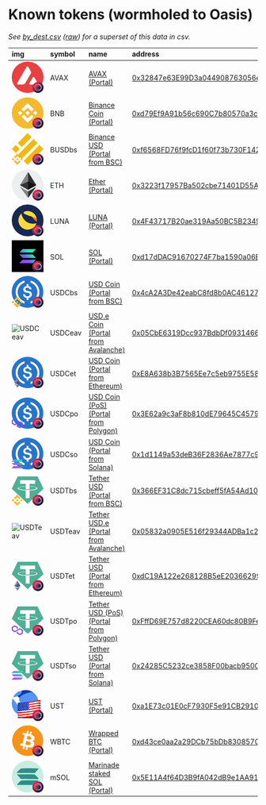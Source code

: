
Known tokens (wormholed to Oasis)
===================================
_See [by_dest.csv](by_dest.csv) ([raw](https://raw.githubusercontent.com/certusone/wormhole-token-list/main/content/by_dest.csv)) for a superset of this data in csv._

  
| img                                                                                                    | symbol   | name                                                                              | address                                                                                                                        |   decimals | origin    | sourceAddress                                                                                                            |   sourceDecimals | markets                            | symbol   |
|:-------------------------------------------------------------------------------------------------------|:---------|:----------------------------------------------------------------------------------|:-------------------------------------------------------------------------------------------------------------------------------|-----------:|:----------|:-------------------------------------------------------------------------------------------------------------------------|-----------------:|:-----------------------------------|:-----------------|
| ![AVAX](https://raw.githubusercontent.com/certusone/wormhole-token-list/main/assets/AVAX_wh.png)       | AVAX     | [AVAX (Portal)](http://coingecko.com/en/coins/avalanche)                          | [0x32847e63E99D3a044908763056e25694490082F8](https://explorer.oasis.updev.si/token/0x32847e63E99D3a044908763056e25694490082F8) |         18 | avalanche | [0xb31f66aa3c1e785363f0875a1b74e27b85fd66c7](https://snowtrace.io/address/0xb31f66aa3c1e785363f0875a1b74e27b85fd66c7)    |               18 |                                    | AVAX             |
| ![BNB](https://raw.githubusercontent.com/certusone/wormhole-token-list/main/assets/BNB_wh.png)         | BNB      | [Binance Coin (Portal)](http://coingecko.com/en/coins/binance-coin)               | [0xd79Ef9A91b56c690C7b80570a3c060678667f469](https://explorer.oasis.updev.si/token/0xd79Ef9A91b56c690C7b80570a3c060678667f469) |         18 | bsc       | [0xbb4CdB9CBd36B01bD1cBaEBF2De08d9173bc095c](https://bscscan.com/address/0xbb4CdB9CBd36B01bD1cBaEBF2De08d9173bc095c)     |               18 |                                    | BNB              |
| ![BUSDbs](https://raw.githubusercontent.com/certusone/wormhole-token-list/main/assets/BUSDbs_wh.png)   | BUSDbs   | [Binance USD (Portal from BSC)](http://coingecko.com/en/coins/binance-usd)        | [0xf6568FD76f9fcD1f60f73b730F142853c5eF627E](https://explorer.oasis.updev.si/token/0xf6568FD76f9fcD1f60f73b730F142853c5eF627E) |         18 | bsc       | [0xe9e7cea3dedca5984780bafc599bd69add087d56](https://bscscan.com/address/0xe9e7cea3dedca5984780bafc599bd69add087d56)     |               18 |                                    | BUSDbs           |
| ![ETH](https://raw.githubusercontent.com/certusone/wormhole-token-list/main/assets/ETH_wh.png)         | ETH      | [Ether (Portal)](http://coingecko.com/en/coins/ether)                             | [0x3223f17957Ba502cbe71401D55A0DB26E5F7c68F](https://explorer.oasis.updev.si/token/0x3223f17957Ba502cbe71401D55A0DB26E5F7c68F) |         18 | ethereum  | [0xc02aaa39b223fe8d0a0e5c4f27ead9083c756cc2](https://etherscan.io/address/0xc02aaa39b223fe8d0a0e5c4f27ead9083c756cc2)    |               18 | [yuzuswap](https://yuzu-swap.com/) | ETH              |
| ![LUNA](https://raw.githubusercontent.com/certusone/wormhole-token-list/main/assets/LUNA_wh.png)       | LUNA     | [LUNA (Portal)](http://coingecko.com/en/coins/terra-luna)                         | [0x4F43717B20ae319Aa50BC5B2349B93af5f7Ac823](https://explorer.oasis.updev.si/token/0x4F43717B20ae319Aa50BC5B2349B93af5f7Ac823) |          6 | terra     | [uluna](https://finder.terra.money/columbus-5/address/uluna)                                                             |                6 |                                    | LUNA             |
| ![SOL](https://raw.githubusercontent.com/certusone/wormhole-token-list/main/assets/SOL_wh.png)         | SOL      | [SOL (Portal)](http://coingecko.com/en/coins/solana)                              | [0xd17dDAC91670274F7ba1590a06EcA0f2FD2b12bc](https://explorer.oasis.updev.si/token/0xd17dDAC91670274F7ba1590a06EcA0f2FD2b12bc) |          9 | solana    | [So11111111111111111111111111111111111111112](https://solscan.io/address/So11111111111111111111111111111111111111112)    |                9 |                                    | SOL              |
| ![USDCbs](https://raw.githubusercontent.com/certusone/wormhole-token-list/main/assets/USDCbs_wh.png)   | USDCbs   | [USD Coin (Portal from BSC)](http://coingecko.com/en/coins/usd-coin)              | [0x4cA2A3De42eabC8fd8b0AC46127E64DB08b9150e](https://explorer.oasis.updev.si/token/0x4cA2A3De42eabC8fd8b0AC46127E64DB08b9150e) |         18 | bsc       | [0x8ac76a51cc950d9822d68b83fe1ad97b32cd580d](https://bscscan.com/address/0x8ac76a51cc950d9822d68b83fe1ad97b32cd580d)     |               18 |                                    | USDCbs           |
| ![USDCeav](https://raw.githubusercontent.com/certusone/wormhole-token-list/main/assets/USDCeav_wh.png) | USDCeav  | [USD.e Coin (Portal from Avalanche)](http://coingecko.com/en/coins/usd-coin)      | [0x05CbE6319Dcc937BdbDf0931466F4fFd0d392B47](https://explorer.oasis.updev.si/token/0x05CbE6319Dcc937BdbDf0931466F4fFd0d392B47) |          6 | avalanche | [0xa7d7079b0fead91f3e65f86e8915cb59c1a4c664](https://snowtrace.io/address/0xa7d7079b0fead91f3e65f86e8915cb59c1a4c664)    |                6 |                                    | USDCeav          |
| ![USDCet](https://raw.githubusercontent.com/certusone/wormhole-token-list/main/assets/USDCet_wh.png)   | USDCet   | [USD Coin (Portal from Ethereum)](http://coingecko.com/en/coins/usd-coin)         | [0xE8A638b3B7565Ee7c5eb9755E58552aFc87b94DD](https://explorer.oasis.updev.si/token/0xE8A638b3B7565Ee7c5eb9755E58552aFc87b94DD) |          6 | ethereum  | [0xa0b86991c6218b36c1d19d4a2e9eb0ce3606eb48](https://etherscan.io/address/0xa0b86991c6218b36c1d19d4a2e9eb0ce3606eb48)    |                6 |                                    | USDCet           |
| ![USDCpo](https://raw.githubusercontent.com/certusone/wormhole-token-list/main/assets/USDCpo_wh.png)   | USDCpo   | [USD Coin (PoS) (Portal from Polygon)](http://coingecko.com/en/coins/usd-coin)    | [0x3E62a9c3aF8b810dE79645C4579acC8f0d06a241](https://explorer.oasis.updev.si/token/0x3E62a9c3aF8b810dE79645C4579acC8f0d06a241) |          6 | polygon   | [0x2791bca1f2de4661ed88a30c99a7a9449aa84174](https://polygonscan.com/address/0x2791bca1f2de4661ed88a30c99a7a9449aa84174) |                6 |                                    | USDCpo           |
| ![USDCso](https://raw.githubusercontent.com/certusone/wormhole-token-list/main/assets/USDCso_wh.png)   | USDCso   | [USD Coin (Portal from Solana)](http://coingecko.com/en/coins/usd-coin)           | [0x1d1149a53deB36F2836Ae7877c9176413aDfA4A8](https://explorer.oasis.updev.si/token/0x1d1149a53deB36F2836Ae7877c9176413aDfA4A8) |          6 | solana    | [EPjFWdd5AufqSSqeM2qN1xzybapC8G4wEGGkZwyTDt1v](https://solscan.io/address/EPjFWdd5AufqSSqeM2qN1xzybapC8G4wEGGkZwyTDt1v)  |                6 |                                    | USDCso           |
| ![USDTbs](https://raw.githubusercontent.com/certusone/wormhole-token-list/main/assets/USDTbs_wh.png)   | USDTbs   | [Tether USD (Portal from BSC)](http://coingecko.com/en/coins/tether)              | [0x366EF31C8dc715cbeff5fA54Ad106dC9c25C6153](https://explorer.oasis.updev.si/token/0x366EF31C8dc715cbeff5fA54Ad106dC9c25C6153) |         18 | bsc       | [0x55d398326f99059fF775485246999027B3197955](https://bscscan.com/address/0x55d398326f99059fF775485246999027B3197955)     |               18 |                                    | USDTbs           |
| ![USDTeav](https://raw.githubusercontent.com/certusone/wormhole-token-list/main/assets/USDTeav_wh.png) | USDTeav  | [Tether USD.e (Portal from Avalanche)](http://coingecko.com/en/coins/tether)      | [0x05832a0905E516f29344ADBa1c2052a788B10129](https://explorer.oasis.updev.si/token/0x05832a0905E516f29344ADBa1c2052a788B10129) |          6 | avalanche | [0xc7198437980c041c805a1edcba50c1ce5db95118](https://snowtrace.io/address/0xc7198437980c041c805a1edcba50c1ce5db95118)    |                6 |                                    | USDTeav          |
| ![USDTet](https://raw.githubusercontent.com/certusone/wormhole-token-list/main/assets/USDTet_wh.png)   | USDTet   | [Tether USD (Portal from Ethereum)](http://coingecko.com/en/coins/tether)         | [0xdC19A122e268128B5eE20366299fc7b5b199C8e3](https://explorer.oasis.updev.si/token/0xdC19A122e268128B5eE20366299fc7b5b199C8e3) |          6 | ethereum  | [0xdac17f958d2ee523a2206206994597c13d831ec7](https://etherscan.io/address/0xdac17f958d2ee523a2206206994597c13d831ec7)    |                6 |                                    | USDTet           |
| ![USDTpo](https://raw.githubusercontent.com/certusone/wormhole-token-list/main/assets/USDTpo_wh.png)   | USDTpo   | [Tether USD (PoS) (Portal from Polygon)](http://coingecko.com/en/coins/tether)    | [0xFffD69E757d8220CEA60dc80B9Fe1a30b58c94F3](https://explorer.oasis.updev.si/token/0xFffD69E757d8220CEA60dc80B9Fe1a30b58c94F3) |          6 | polygon   | [0xc2132d05d31c914a87c6611c10748aeb04b58e8f](https://polygonscan.com/address/0xc2132d05d31c914a87c6611c10748aeb04b58e8f) |                6 |                                    | USDTpo           |
| ![USDTso](https://raw.githubusercontent.com/certusone/wormhole-token-list/main/assets/USDTso_wh.png)   | USDTso   | [Tether USD (Portal from Solana)](http://coingecko.com/en/coins/tether)           | [0x24285C5232ce3858F00bacb950Cae1f59d1b2704](https://explorer.oasis.updev.si/token/0x24285C5232ce3858F00bacb950Cae1f59d1b2704) |          6 | solana    | [Es9vMFrzaCERmJfrF4H2FYD4KCoNkY11McCe8BenwNYB](https://solscan.io/address/Es9vMFrzaCERmJfrF4H2FYD4KCoNkY11McCe8BenwNYB)  |                6 |                                    | USDTso           |
| ![UST](https://raw.githubusercontent.com/certusone/wormhole-token-list/main/assets/UST_wh.png)         | UST      | [UST (Portal)](http://coingecko.com/en/coins/terra-usd)                           | [0xa1E73c01E0cF7930F5e91CB291031739FE5Ad6C2](https://explorer.oasis.updev.si/token/0xa1E73c01E0cF7930F5e91CB291031739FE5Ad6C2) |          6 | terra     | [uusd](https://finder.terra.money/columbus-5/address/uusd)                                                               |                6 |                                    | UST              |
| ![WBTC](https://raw.githubusercontent.com/certusone/wormhole-token-list/main/assets/WBTC_wh.png)       | WBTC     | [Wrapped BTC (Portal)](http://coingecko.com/en/coins/wrapped-bitcoin)             | [0xd43ce0aa2a29DCb75bDb83085703dc589DE6C7eb](https://explorer.oasis.updev.si/token/0xd43ce0aa2a29DCb75bDb83085703dc589DE6C7eb) |          8 | ethereum  | [0x2260fac5e5542a773aa44fbcfedf7c193bc2c599](https://etherscan.io/address/0x2260fac5e5542a773aa44fbcfedf7c193bc2c599)    |                8 |                                    | WBTC             |
| ![mSOL](https://raw.githubusercontent.com/certusone/wormhole-token-list/main/assets/mSOL_wh.png)       | mSOL     | [Marinade staked SOL (Portal)](http://coingecko.com/en/coins/marinade-staked-sol) | [0x5E11A4f64D3B9fA042dB9e1AA918F735038FdfD8](https://explorer.oasis.updev.si/token/0x5E11A4f64D3B9fA042dB9e1AA918F735038FdfD8) |          9 | solana    | [mSoLzYCxHdYgdzU16g5QSh3i5K3z3KZK7ytfqcJm7So](https://solscan.io/address/mSoLzYCxHdYgdzU16g5QSh3i5K3z3KZK7ytfqcJm7So)    |                9 |                                    | mSOL             |